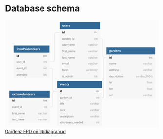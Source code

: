 # Database schema

![Gardenz Entity Relationship Diagram](../../docs/erd.png)
[Gardenz ERD on dbdiagram.io](https://dbdiagram.io/d/5f61c9407da1ea736e2e0bda)

